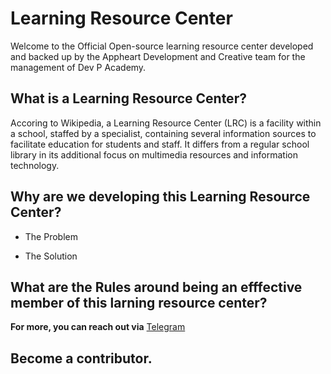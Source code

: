 # Learning Resource Center

Welcome to the Official Open-source learning resource center developed and backed up by the Appheart Development and Creative team for the management of Dev P Academy.

## What is a Learning Resource Center?

Accoring to Wikipedia, a Learning Resource Center (LRC) is a facility within a school, staffed by a specialist, containing several information sources to facilitate education for students and staff. It differs from a regular school library in its additional focus on multimedia resources and information technology.

## Why are we developing this Learning Resource Center?

- The Problem

- The Solution

## What are the Rules around being an efffective member of this larning resource center?

**For more, you can reach out via** [Telegram](https://t.me/devpacademy)

## Become a contributor.
